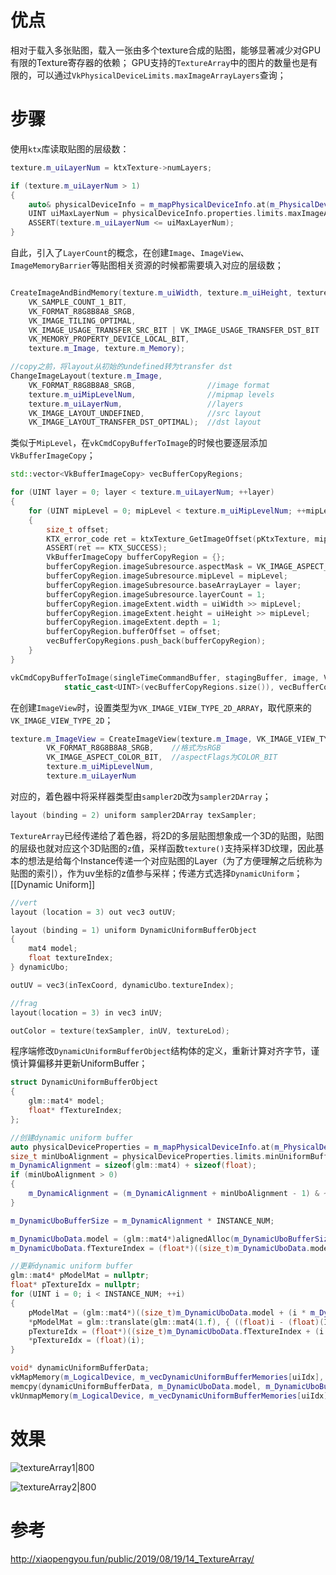 
# 优点

相对于载入多张贴图，载入一张由多个texture合成的贴图，能够显著减少对GPU有限的Texture寄存器的依赖；
GPU支持的`TextureArray`中的图片的数量也是有限的，可以通过`VkPhysicalDeviceLimits.maxImageArrayLayers`查询；

# 步骤

使用`ktx`库读取贴图的层级数：
```cpp
texture.m_uiLayerNum = ktxTexture->numLayers;

if (texture.m_uiLayerNum > 1)
{
	auto& physicalDeviceInfo = m_mapPhysicalDeviceInfo.at(m_PhysicalDevice);
	UINT uiMaxLayerNum = physicalDeviceInfo.properties.limits.maxImageArrayLayers;
	ASSERT(texture.m_uiLayerNum <= uiMaxLayerNum);
}
```

自此，引入了`LayerCount`的概念，在创建`Image`、`ImageView`、`ImageMemoryBarrier`等贴图相关资源的时候都需要填入对应的层级数；
```cpp

CreateImageAndBindMemory(texture.m_uiWidth, texture.m_uiHeight, texture.m_uiMipLevelNum, texture.m_uiLayerNum,
	VK_SAMPLE_COUNT_1_BIT,
	VK_FORMAT_R8G8B8A8_SRGB,
	VK_IMAGE_TILING_OPTIMAL,
	VK_IMAGE_USAGE_TRANSFER_SRC_BIT | VK_IMAGE_USAGE_TRANSFER_DST_BIT | VK_IMAGE_USAGE_SAMPLED_BIT,
	VK_MEMORY_PROPERTY_DEVICE_LOCAL_BIT,
	texture.m_Image, texture.m_Memory);

//copy之前，将layout从初始的undefined转为transfer dst
ChangeImageLayout(texture.m_Image,
	VK_FORMAT_R8G8B8A8_SRGB,				//image format
	texture.m_uiMipLevelNum,				//mipmap levels
	texture.m_uiLayerNum,					//layers
	VK_IMAGE_LAYOUT_UNDEFINED,				//src layout
	VK_IMAGE_LAYOUT_TRANSFER_DST_OPTIMAL);	//dst layout
```

类似于`MipLevel`，在`vkCmdCopyBufferToImage`的时候也要逐层添加`VkBufferImageCopy`；
```cpp
std::vector<VkBufferImageCopy> vecBufferCopyRegions;

for (UINT layer = 0; layer < texture.m_uiLayerNum; ++layer)
{
	for (UINT mipLevel = 0; mipLevel < texture.m_uiMipLevelNum; ++mipLevel)
	{
		size_t offset;
		KTX_error_code ret = ktxTexture_GetImageOffset(pKtxTexture, mipLevel, layer, 0, &offset);
		ASSERT(ret == KTX_SUCCESS);
		VkBufferImageCopy bufferCopyRegion = {};
		bufferCopyRegion.imageSubresource.aspectMask = VK_IMAGE_ASPECT_COLOR_BIT;
		bufferCopyRegion.imageSubresource.mipLevel = mipLevel;
		bufferCopyRegion.imageSubresource.baseArrayLayer = layer;
		bufferCopyRegion.imageSubresource.layerCount = 1;
		bufferCopyRegion.imageExtent.width = uiWidth >> mipLevel;
		bufferCopyRegion.imageExtent.height = uiHeight >> mipLevel;
		bufferCopyRegion.imageExtent.depth = 1;
		bufferCopyRegion.bufferOffset = offset;
		vecBufferCopyRegions.push_back(bufferCopyRegion);
	}
}

vkCmdCopyBufferToImage(singleTimeCommandBuffer, stagingBuffer, image, VK_IMAGE_LAYOUT_TRANSFER_DST_OPTIMAL,
			static_cast<UINT>(vecBufferCopyRegions.size()), vecBufferCopyRegions.data());
```


在创建`ImageView`时，设置类型为`VK_IMAGE_VIEW_TYPE_2D_ARRAY`，取代原来的`VK_IMAGE_VIEW_TYPE_2D`；
```cpp
texture.m_ImageView = CreateImageView(texture.m_Image, VK_IMAGE_VIEW_TYPE_2D_ARRAY,
		VK_FORMAT_R8G8B8A8_SRGB,	//格式为sRGB
		VK_IMAGE_ASPECT_COLOR_BIT,	//aspectFlags为COLOR_BIT
		texture.m_uiMipLevelNum,
		texture.m_uiLayerNum
```

对应的，着色器中将采样器类型由`sampler2D`改为`sampler2DArray`；
```cpp
layout (binding = 2) uniform sampler2DArray texSampler;
```


`TextureArray`已经传递给了着色器，将2D的多层贴图想象成一个3D的贴图，贴图的层级也就对应这个3D贴图的`z`值，采样函数`texture()`支持采样3D纹理，因此基本的想法是给每个Instance传递一个对应贴图的Layer（为了方便理解之后统称为贴图的索引），作为uv坐标的z值参与采样；传递方式选择`DynamicUniform`；
[[Dynamic Uniform]]
```cpp
//vert
layout (location = 3) out vec3 outUV;

layout (binding = 1) uniform DynamicUniformBufferObject
{
	mat4 model;
	float textureIndex;
} dynamicUbo;

outUV = vec3(inTexCoord, dynamicUbo.textureIndex);
```

```cpp
//frag
layout(location = 3) in vec3 inUV;

outColor = texture(texSampler, inUV, textureLod);
```

程序端修改`DynamicUniformBufferObject`结构体的定义，重新计算对齐字节，谨慎计算偏移并更新UniformBuffer；
```cpp
struct DynamicUniformBufferObject
{
	glm::mat4* model;
	float* fTextureIndex;
};
```

```cpp
//创建dynamic uniform buffer
auto physicalDeviceProperties = m_mapPhysicalDeviceInfo.at(m_PhysicalDevice).properties;
size_t minUboAlignment = physicalDeviceProperties.limits.minUniformBufferOffsetAlignment;
m_DynamicAlignment = sizeof(glm::mat4) + sizeof(float);
if (minUboAlignment > 0)
{
	m_DynamicAlignment = (m_DynamicAlignment + minUboAlignment - 1) & ~(minUboAlignment - 1);
}

m_DynamicUboBufferSize = m_DynamicAlignment * INSTANCE_NUM;

m_DynamicUboData.model = (glm::mat4*)alignedAlloc(m_DynamicUboBufferSize, m_DynamicAlignment);
m_DynamicUboData.fTextureIndex = (float*)((size_t)m_DynamicUboData.model + sizeof(glm::mat4));
```

```cpp
//更新dynamic uniform buffer
glm::mat4* pModelMat = nullptr;
float* pTextureIdx = nullptr;
for (UINT i = 0; i < INSTANCE_NUM; ++i)
{
	pModelMat = (glm::mat4*)((size_t)m_DynamicUboData.model + (i * m_DynamicAlignment));
	*pModelMat = glm::translate(glm::mat4(1.f), { ((float)i - (float)(INSTANCE_NUM / 2)) * 1.25f, 0.f, 0.f });
	pTextureIdx = (float*)((size_t)m_DynamicUboData.fTextureIndex + (i * m_DynamicAlignment));
	*pTextureIdx = (float)(i);
}

void* dynamicUniformBufferData;
vkMapMemory(m_LogicalDevice, m_vecDynamicUniformBufferMemories[uiIdx], 0, m_DynamicUboBufferSize, 0, &dynamicUniformBufferData);
memcpy(dynamicUniformBufferData, m_DynamicUboData.model, m_DynamicUboBufferSize);
vkUnmapMemory(m_LogicalDevice, m_vecDynamicUniformBufferMemories[uiIdx]);
```

# 效果

![textureArray1|800](https://pic-1315225359.cos.ap-shanghai.myqcloud.com/20230718010118.png)

![textureArray2|800](https://pic-1315225359.cos.ap-shanghai.myqcloud.com/20230719013706.png)


# 参考

http://xiaopengyou.fun/public/2019/08/19/14_TextureArray/